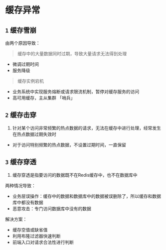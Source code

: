 # 缓存异常

## `1` 缓存雪崩

由两个原因导致：

> 缓存中的大量数据同时过期，导致大量请求无法得到处理

- 微调过期时间
- 服务降级

> 缓存实例宕机

- 业务系统中实现服务熔断或请求限流机制，暂停对缓存服务的访问
- 高可用缓存，主从集群 「哨兵」

## `2` 缓存击穿

1. 针对某个访问非常频繁的热点数据的请求，无法在缓存中进行处理，经常发生在热点数据过期失效时

- 对于访问特别频繁的热点数据，不设置过期时间，一直保留


## `3` 缓存穿透

1. 缓存穿透是指要访问的数据既不在Redis缓存中，也不在数据库中

两种情况导致：

- 业务层误操作：缓存中的数据和数据库中的数据被误删除了，所以缓存和数据库中都没有数据
- 恶意攻击：专门访问数据库中没有的数据

解决方案：

- 缓存空值或缺省值
- 利用布隆过滤器快速判断
- 前端入口对请求合法性进行判断

